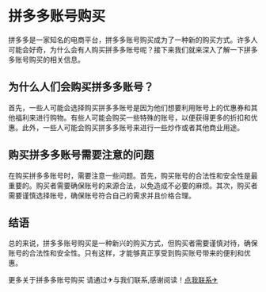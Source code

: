 # 拼多多账号购买

拼多多是一家知名的电商平台，拼多多账号购买成为了一种新的购买方式。许多人可能会好奇，为什么会有人购买拼多多账号呢？接下来我们就来深入了解一下拼多多账号购买的相关信息。

## 为什么人们会购买拼多多账号？

首先，一些人可能会选择购买拼多多账号是因为他们想要利用账号上的优惠券和其他福利来进行购物。有些人可能会购买一些特殊的账号，以便获得更多的折扣和优惠。此外，一些人可能会购买拼多多账号来进行一些炒作或者其他商业用途。

## 购买拼多多账号需要注意的问题

在购买拼多多账号时，需要注意一些问题。首先，购买账号的合法性和安全性是最重要的。购买者需要确保账号的来源合法，以免造成不必要的麻烦。其次，购买者需要谨慎选择账号，确保账号符合自己的需求并且价格合理。

## 结语

总的来说，拼多多账号购买是一种新兴的购买方式，但购买者需要谨慎对待，确保账号的合法性和安全性。只有这样，才能够真正享受到购买账号带来的便利和优惠。

更多关于拼多多账号购买 请通过✈与我们联系,感谢阅读！[点我联系✈](https://cn.G208.com)